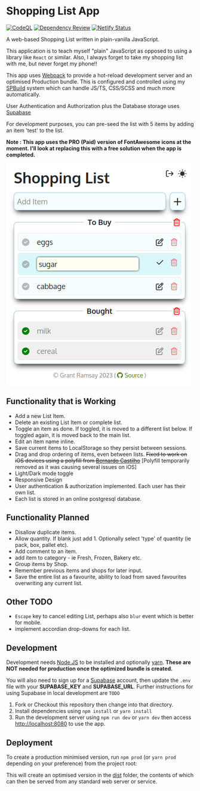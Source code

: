 # Shopping List App

[![CodeQL](https://github.com/seapagan/shopping-list/actions/workflows/codeql.yml/badge.svg)](https://github.com/seapagan/shopping-list/actions/workflows/codeql.yml) [![Dependency
Review](https://github.com/seapagan/shopping-list/actions/workflows/dependency-review.yml/badge.svg)](https://github.com/seapagan/shopping-list/actions/workflows/dependency-review.yml) [![Netlify Status](https://api.netlify.com/api/v1/badges/626644b9-1b8d-4936-821d-b02784fd765e/deploy-status)](https://app.netlify.com/sites/sp-shopping/deploys)

A web-based Shopping List written in plain-vanilla JavaScript.

This application is to teach myself "plain" JavaScript as opposed to using a
library like `React` or similar. Also, I always forget to take my shopping list
with me, but never forget my phone!!

This app uses [Webpack](https://webpack.js.org/) to provide a hot-reload
development server and an optimised Production bundle. This is configured and
controlled using my [SPBuild](https://github.com/seapagan/sp-build) system which
can handle JS/TS, CSS/SCSS and much more automatically.

User Authentication and Authorization plus the Database storage uses
[Supabase](https://supabase.com)

For development purposes, you can pre-seed the list with 5 items by adding an
item 'test' to the list.

**Note : This app uses the PRO (Paid) version of FontAwesome icons at the moment.
I'll look at replacing this with a free solution when the app is completed.**

![screenshot](images/screenshot.png)

## Functionality that is Working

- Add a new List Item.
- Delete an existing List Item or complete list.
- Toggle an item as done. If toggled, it is moved to a different list below. If
  toggled again, it is moved back to the main list.
- Edit an item name inline.
- Save current items to LocalStorage so they persist between sessions.
- Drag and drop ordering of items, even between lists. ~~Fixed to work on iOS
  devices using a polyfill from [Bernardo
  Castilho](https://github.com/Bernardo-Castilho/dragdroptouch)~~ [Polyfill
  temporarily removed as it was causing several issues on iOS]
- Light/Dark mode toggle
- Responsive Design
- User authentication & authorization implemented. Each user has their own list.
- Each list is stored in an online postgresql database.

## Functionality Planned

- Disallow duplicate items.
- Allow quantity. If blank just add 1. Optionally select 'type' of quantity (ie
  pack, box, pallet etc).
- Add comment to an item.
- add item to category - ie Fresh, Frozen, Bakery etc.
- Group items by Shop.
- Remember previous items and shops for later input.
- Save the entire list as a favourite, ability to load from saved favourites
  overwriting any current list.

## Other TODO

- `Escape` key to cancel editing List, perhaps also `blur` event which is better
  for mobile.
- implement accordian drop-downs for each list.

## Development

Development needs [Node.JS](https://nodejs.org/) to be installed and optionally
[yarn](https://yarnpkg.com/). **These are NOT needed for production once the
optimized bundle is created.**

You will also need to sign up for a [Supabase](https://supabase.com) account,
then update the `.env` file with your **SUPABASE_KEY** and **SUPABASE_URL**.
Further instructions for using Supabase in local development are `TODO`

1) Fork or Checkout this repository then change into that directory.
2) Install dependencies using `npm install` or `yarn install`
3) Run the development server using `npm run dev` or `yarn dev` then access
   <http://localhost:8080> to use the app.

## Deployment

To create a production minimised version, run `npm prod` (or `yarn prod`
depending on your preference) from the project root:

This will create an optimised version in the [dist](dist) folder, the contents
of which can then be served from any standard web server or service.
